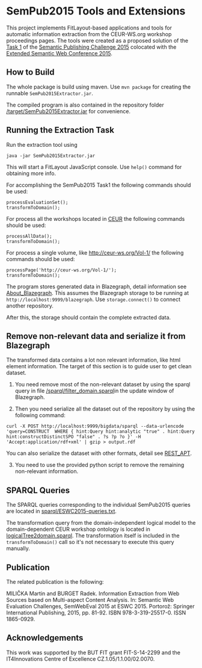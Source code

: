 SemPub2015 Tools and Extensions
===============================

This project implements FitLayout-based applications and tools for automatic information extraction from the CEUR-WS.org workshop proceedings pages. The tools were created as a proposed solution of the 
[Task 1](https://github.com/ceurws/lod/wiki/Task1) of the [Semantic Publishing Challenge 2015](https://github.com/ceurws/lod/wiki/SemPub2015) colocated with the [Extended Semantic Web Conference 2015](http://2015.eswc-conferences.org/).

How to Build
------------

The whole package is build using maven. Use `mvn package` for creating the runnable `SemPub2015Extractor.jar`.

The compiled program is also contained in the repository folder [/target/SemPub2015Extractor.jar](https://github.com/liyakun/ToolsEswc/blob/master/target/SemPub2015Extractor.jar) for convenience.


Running the Extraction Task
---------------------------

Run the extraction tool using
```
java -jar SemPub2015Extractor.jar
```

This will start a FitLayout JavaScript console. Use `help()` command for obtaining more info.

For accomplishing the SemPub2015 Task1 the following commands should be used:
```
processEvaluationSet();
transformToDomain();
```

For process all the workshops located in [CEUR](http://ceur-ws.org/) the following commands should be used:
```
processAllData();
transformToDomain();
```

For process a single volume, like http://ceur-ws.org/Vol-1/ the following commands should be used:
```
processPage('http://ceur-ws.org/Vol-1/');
transformToDomain();
```

The program stores generated data in Blazegraph, detail information see [About_Blazegraph](https://wiki.blazegraph.com/wiki/index.php/About_Blazegraph). This assumes the Blazegraph storage to be running at `http://localhost:9999/blazegraph`. Use `storage.connect()` to connect another repository.

After this, the storage should contain the complete extracted data.


Remove non-relevant data and serialize it from Blazegraph
---------------------------
The transformed data contains a lot non relevant information, like html element information. The target of this section is to guide user to get clean dataset.

1. You need remove most of the non-relevant dataset by using the sparql query in file [/sparql/filter_domain.sparql](https://github.com/liyakun/ToolsEswc/blob/master/src/main/resources/sparql/filter_domain.sparql)in the update window of Blazegraph.

2. Then you need serialize all the dataset out of the repository by using the following command:
```
curl -X POST http://localhost:9999/bigdata/sparql --data-urlencode 'query=CONSTRUCT  WHERE { hint:Query hint:analytic "true" . hint:Query hint:constructDistinctSPO "false" . ?s ?p ?o }' -H 'Accept:application/rdf+xml' | gzip > output.rdf
```
You can also serialize the dataset with other formats, detail see [REST_APT](https://wiki.blazegraph.com/wiki/index.php/REST_API).

3. You need to use the provided python script to remove the remaining non-relevant information.

SPARQL Queries
--------------
The SPARQL queries corresponding to the individual SemPub2015 queries are located in [sparql/ESWC2015-queries.txt](https://github.com/FitLayout/ToolsEswc/blob/master/sparql/ESWC2015-queries.txt).

The transformation query from the domain-independent logical model to the domain-dependent CEUR workshop ontology is located in [logicalTree2domain.sparql](https://github.com/FitLayout/ToolsEswc/blob/master/src/main/resources/sparql/logicalTree2domain.sparql). The transformation itself is included in the `transformToDomain()` call so it's not necessary to execute this query manually.

Publication
-----------
The related publication is the following:

MILIČKA Martin and BURGET Radek. Information Extraction from Web Sources based on Multi-aspect Content Analysis. In: Semantic Web Evaluation Challenges, SemWebEval 2015 at ESWC 2015. Portorož: Springer International Publishing, 2015, pp. 81-92. ISBN 978-3-319-25517-0. ISSN 1865-0929.

Acknowledgements
----------------
This work was supported by the BUT FIT grant FIT-S-14-2299 and the IT4Innovations Centre of Excellence CZ.1.05/1.1.00/02.0070.
